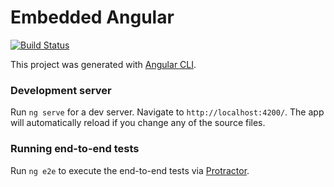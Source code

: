 # Embedded Angular

[![Build Status](https://travis-ci.org/rnadler/embedded-angular.svg?branch=master)](https://travis-ci.org/rnadler/embedder-angular)

This project was generated with [Angular CLI](https://github.com/angular/angular-cli).

### Development server

Run `ng serve` for a dev server. Navigate to `http://localhost:4200/`. The app will automatically reload if you change any of the source files.


### Running end-to-end tests

Run `ng e2e` to execute the end-to-end tests via [Protractor](http://www.protractortest.org/).
